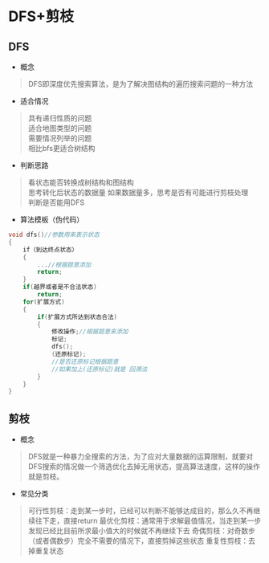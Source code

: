 # DFS+剪枝

## DFS

- 概念  

> DFS即深度优先搜索算法，是为了解决图结构的遍历搜索问题的一种方法

- 适合情况  

> 具有递归性质的问题  
适合地图类型的问题  
需要情况列举的问题  
相比bfs更适合树结构

- 判断思路

> 看状态能否转换成树结构和图结构  
思考转化后状态的数据量
如果数据量多，思考是否有可能进行剪枝处理  
判断是否能用DFS

- 算法模板（伪代码）

```C++
void dfs()//参数用来表示状态
{
    if（到达终点状态）
    {
        ...//根据题意添加
        return;
    }
    if(越界或者是不合法状态)
        return;
    for(扩展方式)
    {
        if(扩展方式所达到状态合法)
        {
            修改操作;//根据题意来添加
            标记;
            dfs();
            (还原标记);
            //是否还原标记根据题意
            //如果加上(还原标记)就是 回溯法
        }
    }
}
```

## 剪枝

- 概念

> DFS就是一种暴力全搜索的方法，为了应对大量数据的运算限制，就要对DFS搜索的情况做一个筛选优化去掉无用状态，提高算法速度，这样的操作就是剪枝。

- 常见分类

> 可行性剪枝：走到某一步时，已经可以判断不能够达成目的，那么久不再继续往下走，直接return
> 最优化剪枝：通常用于求解最值情况，当走到某一步发现已经比目前所求最小值大的时候就不再继续下去
> 奇偶剪枝：对奇数步（或者偶数步）完全不需要的情况下，直接剪掉这些状态
> 重复性剪枝：去掉重复状态
